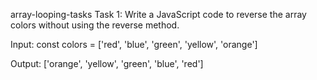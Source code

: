 
array-looping-tasks
Task 1:
Write a JavaScript code to reverse the array colors without using the reverse method.

Input: 
const colors = ['red', 'blue', 'green', 'yellow', 'orange']

Output:
['orange', 'yellow', 'green', 'blue', 'red']